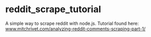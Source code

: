 # reddit_scrape_tutorial
A simple way to scrape reddit with node.js. Tutorial found here: www.mitchrivet.com/analyzing-reddit-comments-scraping-part-1/
